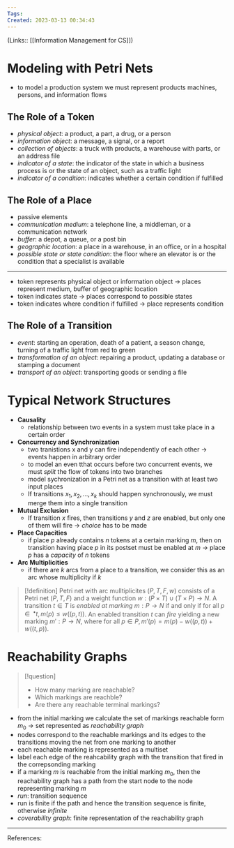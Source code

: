 ```yaml
---
Tags: 
Created: 2023-03-13 00:34:43
---
```

(Links:: [[Information Management for CS]])
# Modeling with Petri Nets
- to model a production system we must represent products machines, persons, and information flows
## The Role of a Token
- *physical object*: a product, a part, a drug, or a person
- *information object*: a message, a signal, or a report
- *collection of objects*: a truck with products, a warehouse with parts, or an address file
- *indicator of a state*: the indicator of the state in which a business process is or the state of an object, such as a traffic light
- *indicator of a condition*: indicates whether a certain condition if fulfilled
## The Role of a Place
- passive elements
- *communication medium*: a telephone line, a middleman, or a communication network
- *buffer*: a depot, a queue, or a post bin
- *geographic location*: a place in a warehouse, in an office, or in a hospital
- *possible state or state condition*: the floor where an elevator is or the condition that a specialist is available
---
- token represents physical object or information object -> places represent medium, buffer of geographic location
- token indicates state -> places correspond to possible states
- token indicates where condition if fulfilled -> place represents condition
## The Role of a Transition
- *event*: starting an operation, death of a patient, a season change, turning of a traffic light from red to green
- *transformation of an object*: repairing a product, updating a database or stamping a document
- *transport of an object*: transporting goods or sending a file
# Typical Network Structures
- **Causality**
	- relationship between two events in a system must take place in a certain order
- **Concurrency and Synchronization**
	- two tranistions x and y can fire independently of each other -> events happen in arbitrary order
	- to model an even tthat occurs before two concurrent events, we must *split* the flow of tokens into two branches
	- model sychronization in a Petri net as a transition with at least two input places
	- If transitions $x_1,x_2,...,x_k$ should happen synchronously, we must merge them into a single transition
- **Mutual Exclusion**
	- If transition $x$ fires, then transitions $y$ and $z$ are enabled, but only one of them will fire -> *choice* has to be made 
- **Place Capacities**
	- if place $p$ already contains $n$ tokens at a certain marking $m$, then on transition having place $p$ in its postset must be enabled at $m$ -> place $p$ has a *capacity* of $n$ tokens
- **Arc Multiplicities**
	- if there are $k$ arcs from a place to a transition, we consider this as an arc whose multiplicity if $k$

> [!definition] Petri net with arc mulltiplicites
> $(P,T,F,w)$ consists of a Petri net $(P,T,F)$ and a weight function $w:(P\times T)\cup (T\times P) \to N$. A transition $t\in T$ is *enabled at marking* $m:P\to N$ if and only if for all $p\in \, ^\bullet t, m(p)\leq w((p,t))$. An enabled transition $t$ can *fire* yielding a new marking $m':P\to N$, where for all $p\in P,m'(p)=m(p)-w((p,t))+w((t,p))$.

# Reachability Graphs
> [!question]
> - How many marking are reachable?
> - Which markings are reachble?
> - Are there any reachable terminal markings?

- from the initial marking we calculate the set of markings reachable form $m_0$ -> set represented as *reachability graph*
- nodes correspond to the reachable markings and its edges to the transitions moving the net from one marking to another
- each reachable marking is represented as a multiset 
- label each edge of the reahcability graph with the transition that fired in the correpsonding marking
- if a marking $m$ is reachable from the initial marking $m_0$, then the reachability graph has a path from the start node to the node representing marking $m$
- *run*: transition sequence
- run is finite if the path and hence the transition sequence is finite, otherwise *infinite*
- *coverability graph*: finite representation of the reachability graph

---
References: